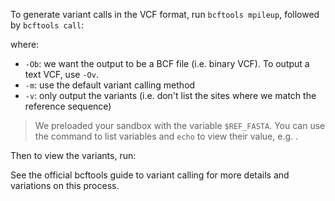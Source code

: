 <script>
import Link from "$components/Link.svelte";
import Execute from "$components/Execute.svelte";
</script>

To generate variant calls in the VCF format, run `bcftools mpileup`, followed by `bcftools call`:

<Execute command="bcftools mpileup -f $REF_FASTA eg2.sorted.bam | \ bcftools call -m -v -Ob -o eg2.bcf -" />

where:

- `-Ob`: we want the output to be a BCF file (i.e. binary VCF). To output a text VCF, use `-Ov`.
- `-m`: use the default variant calling method
- `-v`: only output the variants (i.e. don't list the sites where we match the reference sequence)

> We preloaded your sandbox with the variable `$REF_FASTA`. You can use the <Execute command="env" inline /> command to list variables and `echo` to view their value, e.g. <Execute command="echo $REF_FASTA" inline />.

Then to view the variants, run:

<Execute command="bcftools view eg2.bcf" />

See the official bcftools <Link href="http://samtools.github.io/bcftools/howtos/variant-calling.html">guide to variant calling</Link> for more details and variations on this process.
